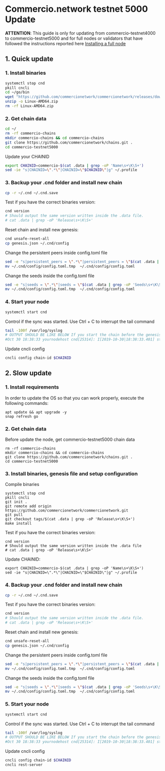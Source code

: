 # Commercio.network testnet 5000 Update

**ATTENTION**: This guide is only for updating from commercio-testnet4000 to commercio-testnet5000 and for full nodes or validators that have followed the instructions reported here [Installing a full node](https://docs.commercio.network/nodes/full-node-installation.html#_1-installing-the-software-requirements)

## 1. Quick update

### 1. Install binaries

```bash
systemctl stop cnd
pkill cncli
cd ~/go/bin
wget "https://github.com/commercionetwork/commercionetwork/releases/download/v1.3.3/Linux-AMD64.zip"
unzip -o Linux-AMD64.zip 
rm -rf Linux-AMD64.zip
```

### 2. Get chain data


```bash
cd ~/
rm -rf commercio-chains
mkdir commercio-chains && cd commercio-chains
git clone https://github.com/commercionetwork/chains.git .
cd commercio-testnet5000
```

Update your CHAINID

```bash
export CHAINID=commercio-$(cat .data | grep -oP 'Name\s+\K\S+')
sed -ie "s|CHAINID=\".*\"|CHAINID=\"$CHAINID\"|g" ~/.profile
```

### 3. Backup your .cnd folder and install new chain

```bash
cp -r ~/.cnd ~/.cnd.save
```

Test if you have the correct binaries version:

```bash
cnd version
# Should output the same version written inside the .data file.
# cat .data | grep -oP 'Release\s+\K\S+'
```

Reset chain and install new genesis:


```bash
cnd unsafe-reset-all
cp genesis.json ~/.cnd/config
```

Change the persistent peers inside config.toml file
```bash
sed -e "s|persistent_peers = \".*\"|persistent_peers = \"$(cat .data | grep -oP 'Persistent peers\s+\K\S+')\"|g" ~/.cnd/config/config.toml > ~/.cnd/config/config.toml.tmp
mv ~/.cnd/config/config.toml.tmp  ~/.cnd/config/config.toml
```

Change the seeds inside the config.toml file
```bash
sed -e "s|seeds = \".*\"|seeds = \"$(cat .data | grep -oP 'Seeds\s+\K\S+')\"|g" ~/.cnd/config/config.toml > ~/.cnd/config/config.toml.tmp
mv ~/.cnd/config/config.toml.tmp  ~/.cnd/config/config.toml
```

### 4. Start your node 
```bash
systemctl start cnd
```

Control if the sync was started. Use Ctrl + C to interrupt the tail command

```bash
tail -100f /var/log/syslog
# OUTPUT SHOULD BE LIKE BELOW If you start the chain before the genesis time
#Oct 30 18:38:33 yournodehost cnd[25314]: I[2019-10-30|18:38:33.401] starting ABCI with Tendermint                module=main
```

Update cncli config

```bash
cncli config chain-id $CHAINID
```

## 2. Slow update

### 1. Install requirements
In order to update the OS so that you can work properly, execute the following commands:

```shell
apt update && apt upgrade -y
snap refresh go
```

### 2. Get chain data
Before update the node, get commercio-testnet5000 chain data 

```shell
rm -rf commercio-chains
mkdir commercio-chains && cd commercio-chains
git clone https://github.com/commercionetwork/chains.git .
cd commercio-testnet5000 
```

### 3. Install binaries, genesis file and setup configuration

Compile binaries 

```shell
systemctl stop cnd
pkill cncli
git init . 
git remote add origin https://github.com/commercionetwork/commercionetwork.git
git pull
git checkout tags/$(cat .data | grep -oP 'Release\s+\K\S+')
make install
```

Test if you have the correct binaries version:

```shell
cnd version
# Should output the same version written inside the .data file
# cat .data | grep -oP 'Release\s+\K\S+'
```

Update CHAINID:

```shell
export CHAINID=commercio-$(cat .data | grep -oP 'Name\s+\K\S+')
sed -ie "s|CHAINID=\".*\"|CHAINID=\"$CHAINID\"|g" ~/.profile
```

### 4. Backup your .cnd folder and install new chain

```bash
cp -r ~/.cnd ~/.cnd.save
```

Test if you have the correct binaries version:

```bash
cnd version
# Should output the same version written inside the .data file.
# cat .data | grep -oP 'Release\s+\K\S+'
```

Reset chain and install new genesis:


```bash
cnd unsafe-reset-all
cp genesis.json ~/.cnd/config
```

Change the persistent peers inside config.toml file
```bash
sed -e "s|persistent_peers = \".*\"|persistent_peers = \"$(cat .data | grep -oP 'Persistent peers\s+\K\S+')\"|g" ~/.cnd/config/config.toml > ~/.cnd/config/config.toml.tmp
mv ~/.cnd/config/config.toml.tmp  ~/.cnd/config/config.toml
```

Change the seeds inside the config.toml file
```bash
sed -e "s|seeds = \".*\"|seeds = \"$(cat .data | grep -oP 'Seeds\s+\K\S+')\"|g" ~/.cnd/config/config.toml > ~/.cnd/config/config.toml.tmp
mv ~/.cnd/config/config.toml.tmp  ~/.cnd/config/config.toml
```

### 5. Start your node 
```bash
systemctl start cnd
```

Control if the sync was started. Use Ctrl + C to interrupt the tail command

```bash
tail -100f /var/log/syslog
# OUTPUT SHOULD BE LIKE BELOW If you start the chain before the genesis time
#Oct 30 18:38:33 yournodehost cnd[25314]: I[2019-10-30|18:38:33.401] starting ABCI with Tendermint                module=main
```

Update cncli config

```bash
cncli config chain-id $CHAINID
cncli rest-server
```

